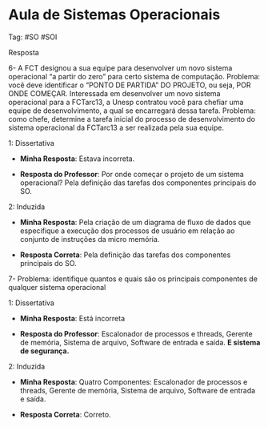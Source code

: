 # Aula de Sistemas Operacionais

Tag: #SO #SOI

Resposta

6- A FCT designou a sua equipe para desenvolver um novo sistema operacional “a partir do zero” para certo sistema de computação. Problema: você deve identificar o “PONTO DE PARTIDA” DO PROJETO, ou seja, POR ONDE COMEÇAR. Interessada em desenvolver um novo sistema operacional para a FCTarc13, a Unesp contratou você para chefiar uma equipe de desenvolvimento, a qual se encarregará dessa tarefa. Problema: como chefe, determine a tarefa inicial do processo de desenvolvimento do sistema operacional da FCTarc13 a ser realizada pela sua equipe.

1: Dissertativa

* **Minha Resposta**: Estava incorreta.

* **Resposta do Professor**: Por onde começar o projeto de um sistema operacional? Pela definição das tarefas dos componentes principais do SO.

2:  Induzida

* **Minha Resposta**: Pela criação de um diagrama de fluxo de dados que especifique a execução dos processos de usuário em relação ao conjunto de instruções da micro memória.

* **Resposta Correta**: Pela definição das tarefas dos componentes principais do SO.

7- Problema: identifique quantos e quais são os principais componentes de qualquer sistema operacional

1: Dissertativa

* **Minha Resposta**: Está incorreta

* **Resposta do Professor**: Escalonador de processos e threads, Gerente de memória, Sistema de arquivo, Software de entrada e saída. **E sistema de segurança.**

2: Induzida

* **Minha Resposta**: Quatro Componentes: Escalonador de processos e threads, Gerente de memória, Sistema de arquivo, Software de entrada e saída.

* **Resposta Correta**: Correto.
